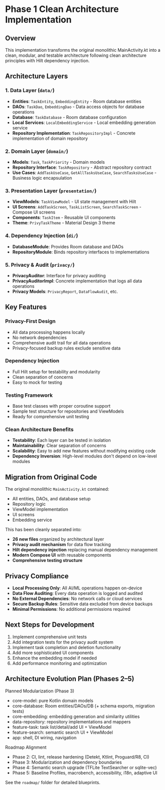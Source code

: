 # Phase 1 Clean Architecture Implementation

## Overview
This implementation transforms the original monolithic MainActivity.kt into a clean, modular, and testable architecture following clean architecture principles with Hilt dependency injection.

## Architecture Layers

### 1. Data Layer (`data/`)
- **Entities**: `TaskEntity`, `EmbeddingEntity` - Room database entities
- **DAOs**: `TaskDao`, `EmbeddingDao` - Data access objects for database operations
- **Database**: `TaskDatabase` - Room database configuration
- **Local Services**: `LocalEmbeddingService` - Local embedding generation service
- **Repository Implementation**: `TaskRepositoryImpl` - Concrete implementation of domain repository

### 2. Domain Layer (`domain/`)
- **Models**: `Task`, `TaskPriority` - Domain models
- **Repository Interface**: `TaskRepository` - Abstract repository contract
- **Use Cases**: `AddTaskUseCase`, `GetAllTasksUseCase`, `SearchTasksUseCase` - Business logic encapsulation

### 3. Presentation Layer (`presentation/`)
- **ViewModels**: `TaskViewModel` - UI state management with Hilt
- **UI Screens**: `AddTaskScreen`, `TaskListScreen`, `SearchTaskScreen` - Compose UI screens
- **Components**: `TaskItem` - Reusable UI components
- **Theme**: `PrivyTaskTheme` - Material Design 3 theme

### 4. Dependency Injection (`di/`)
- **DatabaseModule**: Provides Room database and DAOs
- **RepositoryModule**: Binds repository interfaces to implementations

### 5. Privacy & Audit (`privacy/`)
- **PrivacyAuditor**: Interface for privacy auditing
- **PrivacyAuditorImpl**: Concrete implementation that logs all data operations
- **Privacy Models**: `PrivacyReport`, `DataFlowAudit`, etc.

## Key Features

### Privacy-First Design
- All data processing happens locally
- No network dependencies
- Comprehensive audit trail for all data operations
- Privacy-focused backup rules exclude sensitive data

### Dependency Injection
- Full Hilt setup for testability and modularity
- Clean separation of concerns
- Easy to mock for testing

### Testing Framework
- Base test classes with proper coroutine support
- Sample test structure for repositories and ViewModels
- Ready for comprehensive unit testing

### Clean Architecture Benefits
- **Testability**: Each layer can be tested in isolation
- **Maintainability**: Clear separation of concerns
- **Scalability**: Easy to add new features without modifying existing code
- **Dependency Inversion**: High-level modules don't depend on low-level modules

## Migration from Original Code

The original monolithic `MainActivity.kt` contained:
- All entities, DAOs, and database setup
- Repository logic
- ViewModel implementation
- UI screens
- Embedding service

This has been cleanly separated into:
- **26 new files** organized by architectural layer
- **Privacy audit mechanism** for data flow tracking
- **Hilt dependency injection** replacing manual dependency management
- **Modern Compose UI** with reusable components
- **Comprehensive testing structure**

## Privacy Compliance

- **Local Processing Only**: All AI/ML operations happen on-device
- **Data Flow Auditing**: Every data operation is logged and audited
- **No External Dependencies**: No network calls or cloud services
- **Secure Backup Rules**: Sensitive data excluded from device backups
- **Minimal Permissions**: No additional permissions required

## Next Steps for Development

1. Implement comprehensive unit tests
2. Add integration tests for the privacy audit system
3. Implement task completion and deletion functionality
4. Add more sophisticated UI components
5. Enhance the embedding model if needed
6. Add performance monitoring and optimization

## Architecture Evolution Plan (Phases 2–5)

Planned Modularization (Phase 3)
- core-model: pure Kotlin domain models
- core-database: Room entities/DAOs/DB (+ schema exports, migration tests)
- core-embedding: embedding generation and similarity utilities
- data-repository: repository implementations and mappers
- feature-task: task list/detail/add UI + ViewModel
- feature-search: semantic search UI + ViewModel
- app: shell, DI wiring, navigation

Roadmap Alignment
- Phase 2: CI, lint, release hardening (Detekt, Ktlint, Proguard/R8, CI)
- Phase 3: Modularization and dependency boundaries
- Phase 4: Semantic search upgrade (TFLite TextSearcher or sqlite-vec)
- Phase 5: Baseline Profiles, macrobench, accessibility, i18n, adaptive UI

See the `roadmap/` folder for detailed blueprints.